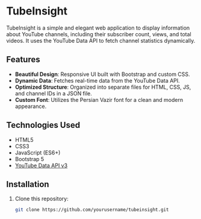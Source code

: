 # TubeInsight

TubeInsight is a simple and elegant web application to display information about YouTube channels, including their subscriber count, views, and total videos. It uses the YouTube Data API to fetch channel statistics dynamically.

## Features

- **Beautiful Design**: Responsive UI built with Bootstrap and custom CSS.
- **Dynamic Data**: Fetches real-time data from the YouTube Data API.
- **Optimized Structure**: Organized into separate files for HTML, CSS, JS, and channel IDs in a JSON file.
- **Custom Font**: Utilizes the Persian Vazir font for a clean and modern appearance.

## Technologies Used

- HTML5
- CSS3
- JavaScript (ES6+)
- Bootstrap 5
- [YouTube Data API v3](https://developers.google.com/youtube/registering_an_application)

## Installation

1. Clone this repository:
   ```bash
   git clone https://github.com/yourusername/tubeinsight.git
